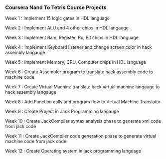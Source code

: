 ### Coursera Nand To Tetris Course Projects

Week 1 : Implement 15 logic gates in HDL language

Week 2 : Implement ALU and 4 other chips in HDL langauge

Week 3 : Implement Ram, Register, Pc, Bit chips in HDL language

Week 4 : Implement Keyboard listener and change screen color in hack assembly langauge

Week 5 : Implement Memory, CPU, Computer chips in HDL language

Week 6 : Create Assembler program to translate hack assembly code to machine code

Week 7 : Create Virtual Machine translate hack virtual machine langauge to hack assembly langauge

Week 8 : Add Function calls and program flow to Virtual Machine Translator

Week 9 : Create Project in Jack Programming langauge

Week 10 : Create JackCompiler syntax analysis phase to generate xml code from jack code

Week 11 : Create JackCompiler code generation phase to generate virtual machine code from jack code

Week 12 : Create Operating system in jack programming language
